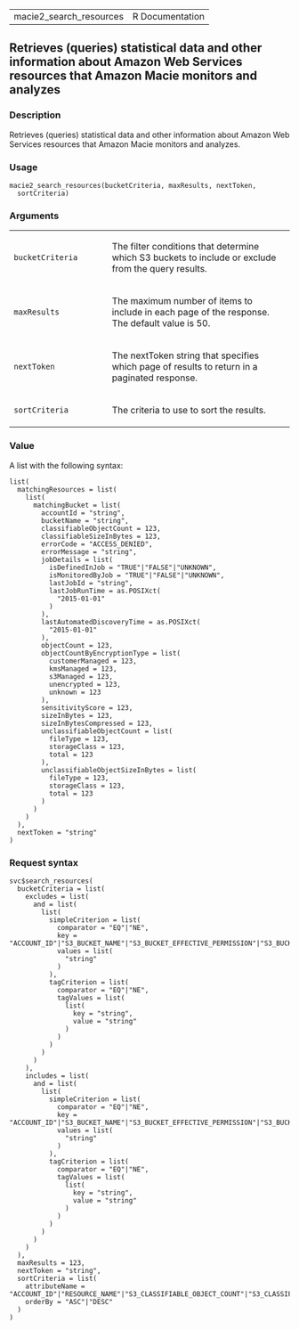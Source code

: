 <table style="width: 100%;">
<tbody>
<tr class="odd">
<td>macie2_search_resources</td>
<td style="text-align: right;">R Documentation</td>
</tr>
</tbody>
</table>

## Retrieves (queries) statistical data and other information about Amazon Web Services resources that Amazon Macie monitors and analyzes

### Description

Retrieves (queries) statistical data and other information about Amazon
Web Services resources that Amazon Macie monitors and analyzes.

### Usage

    macie2_search_resources(bucketCriteria, maxResults, nextToken,
      sortCriteria)

### Arguments

<table>
<colgroup>
<col style="width: 35%" />
<col style="width: 65%" />
</colgroup>
<tbody>
<tr class="odd">
<td><code
id="macie2_search_resources_:_bucketCriteria">bucketCriteria</code></td>
<td><p>The filter conditions that determine which S3 buckets to include
or exclude from the query results.</p></td>
</tr>
<tr class="even">
<td><code
id="macie2_search_resources_:_maxResults">maxResults</code></td>
<td><p>The maximum number of items to include in each page of the
response. The default value is 50.</p></td>
</tr>
<tr class="odd">
<td><code id="macie2_search_resources_:_nextToken">nextToken</code></td>
<td><p>The nextToken string that specifies which page of results to
return in a paginated response.</p></td>
</tr>
<tr class="even">
<td><code
id="macie2_search_resources_:_sortCriteria">sortCriteria</code></td>
<td><p>The criteria to use to sort the results.</p></td>
</tr>
</tbody>
</table>

### Value

A list with the following syntax:

    list(
      matchingResources = list(
        list(
          matchingBucket = list(
            accountId = "string",
            bucketName = "string",
            classifiableObjectCount = 123,
            classifiableSizeInBytes = 123,
            errorCode = "ACCESS_DENIED",
            errorMessage = "string",
            jobDetails = list(
              isDefinedInJob = "TRUE"|"FALSE"|"UNKNOWN",
              isMonitoredByJob = "TRUE"|"FALSE"|"UNKNOWN",
              lastJobId = "string",
              lastJobRunTime = as.POSIXct(
                "2015-01-01"
              )
            ),
            lastAutomatedDiscoveryTime = as.POSIXct(
              "2015-01-01"
            ),
            objectCount = 123,
            objectCountByEncryptionType = list(
              customerManaged = 123,
              kmsManaged = 123,
              s3Managed = 123,
              unencrypted = 123,
              unknown = 123
            ),
            sensitivityScore = 123,
            sizeInBytes = 123,
            sizeInBytesCompressed = 123,
            unclassifiableObjectCount = list(
              fileType = 123,
              storageClass = 123,
              total = 123
            ),
            unclassifiableObjectSizeInBytes = list(
              fileType = 123,
              storageClass = 123,
              total = 123
            )
          )
        )
      ),
      nextToken = "string"
    )

### Request syntax

    svc$search_resources(
      bucketCriteria = list(
        excludes = list(
          and = list(
            list(
              simpleCriterion = list(
                comparator = "EQ"|"NE",
                key = "ACCOUNT_ID"|"S3_BUCKET_NAME"|"S3_BUCKET_EFFECTIVE_PERMISSION"|"S3_BUCKET_SHARED_ACCESS",
                values = list(
                  "string"
                )
              ),
              tagCriterion = list(
                comparator = "EQ"|"NE",
                tagValues = list(
                  list(
                    key = "string",
                    value = "string"
                  )
                )
              )
            )
          )
        ),
        includes = list(
          and = list(
            list(
              simpleCriterion = list(
                comparator = "EQ"|"NE",
                key = "ACCOUNT_ID"|"S3_BUCKET_NAME"|"S3_BUCKET_EFFECTIVE_PERMISSION"|"S3_BUCKET_SHARED_ACCESS",
                values = list(
                  "string"
                )
              ),
              tagCriterion = list(
                comparator = "EQ"|"NE",
                tagValues = list(
                  list(
                    key = "string",
                    value = "string"
                  )
                )
              )
            )
          )
        )
      ),
      maxResults = 123,
      nextToken = "string",
      sortCriteria = list(
        attributeName = "ACCOUNT_ID"|"RESOURCE_NAME"|"S3_CLASSIFIABLE_OBJECT_COUNT"|"S3_CLASSIFIABLE_SIZE_IN_BYTES",
        orderBy = "ASC"|"DESC"
      )
    )
